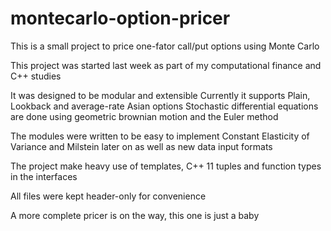 # montecarlo-option-pricer

This is a small project to price one-fator call/put options using Monte Carlo

This project was started last week as part of my computational finance and C++ studies

It was designed to be modular and extensible
Currently it supports Plain, Lookback and average-rate Asian options
Stochastic differential equations are done using geometric brownian motion and the Euler method

The modules were written to be easy to implement Constant Elasticity of Variance and Milstein later on as well as new data input formats

The project make heavy use of templates, C++ 11 tuples and function types in the interfaces

All files were kept header-only for convenience

A more complete pricer is on the way, this one is just a baby
